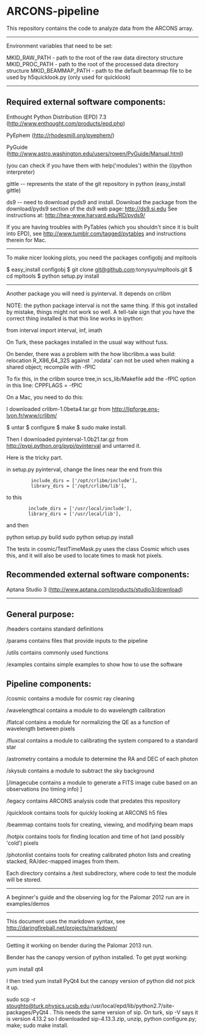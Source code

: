 ARCONS-pipeline
===============

This repository contains the code to analyze data from the ARCONS array.  

***
Environment variables that need to be set:

MKID_RAW_PATH    - path to the root of the raw data directory structure
MKID_PROC_PATH   - path to the root of the processed data directory structure
MKID_BEAMMAP_PATH  - path to the default beammap file to be used by h5quicklook.py (only used for quicklook)

***

Required external software components:
---------------------

Enthought Python Distribution (EPD) 7.3 (http://www.enthought.com/products/epd.php)
 
PyEphem (http://rhodesmill.org/pyephem/)

PyGuide (http://www.astro.washington.edu/users/rowen/PyGuide/Manual.html)

(you can check if you have them with help('modules') within the (i)python interpreter)

gittle -- represents the state of the git repository in python (easy_install gittle)

ds9 -- need to download pyds9 and install. Download the package from the
   download/pyds9 section of the ds9 web page: http://ds9.si.edu
   See instructions at: http://hea-www.harvard.edu/RD/pyds9/

If you are having troubles with PyTables (which you shouldn't since it is built into EPD), see http://www.tumblr.com/tagged/pytables and instructions therein for Mac.

***
To make nicer looking plots, you need the packages configobj and mpltools

  $ easy_install configobj
  $ git clone git@github.com:tonysyu/mpltools.git
  $ cd mpltools
  $ python setup.py install

***
Another package you will need is pyinterval.  It depends on crlibm

NOTE:  the python package interval is not the same thing.  If this
got installed by mistake, things might not work so well.  A tell-tale
sign that you have the correct thing installed is that this line 
works in ipython:

from interval import interval, inf, imath


On Turk, these packages installed in the usual way without fuss.

On bender, there was a problem with the how libcrlibm.a was build:
relocation R_X86_64_32S against `.rodata' can not be used when making
a shared object; recompile with -fPIC

To fix this, in the crlibm source tree,in scs_lib/Makefile add the -fPIC 
option in this line:
CPPFLAGS = -fPIC 


On a Mac, you need to do this:

I downloaded crlibm-1.0beta4.tar.gz from 
http://lipforge.ens-lyon.fr/www/crlibm/ 

$ untar
$ configure
$ make
$ sudo make install. 

Then I downloaded pyinterval-1.0b21.tar.gz from
http://pypi.python.org/pypi/pyinterval
and untarred it.


Here is the tricky part.

in setup.py pyinterval, change the lines near the end from this

             include_dirs = ['/opt/crlibm/include'],
             library_dirs = ['/opt/crlibm/lib'],

to this


            include_dirs = ['/usr/local/include'],
            library_dirs = ['/usr/local/lib'],

and then 

python setup.py build
sudo python setup.py install

The tests in cosmic/TestTimeMask.py uses the class Cosmic which uses
this, and it will also be used to locate times to mask hot pixels.


Recommended external software components:
---------------------

Aptana Studio 3 (http://www.aptana.com/products/studio3/download)

***

General purpose:
---------------------

/headers contains standard definitions 

/params contains files that provide inputs to the pipeline 

/utils contains commonly used functions 

/examples contains simple examples to show how to use the software


Pipeline components:
---------------------

/cosmic contains a module for cosmic ray cleaning

/wavelengthcal contains a module to do wavelength calibration 

/flatcal contains a module for normalizing the QE as a function of wavelength between pixels

/fluxcal contains a module to calibrating the system compared to a standard star

/astrometry contains a module to determine the RA and DEC of each photon

/skysub contains a module to subtract the sky background

[/imagecube contains a module to generate a FITS image cube based on an observations (no timing info)  ]

/legacy contains ARCONS analysis code that predates this repository

/quicklook contains tools for quickly looking at ARCONS h5 files

/beammap contains tools for creating, viewing, and modifying beam maps 

/hotpix contains tools for finding location and time of hot (and possibly 'cold') pixels

/photonlist contains tools for creating calibrated photon lists and creating stacked, RA/dec-mapped images from them.

Each directory contains a /test subdirectory, where code to test the module will be stored.

***

A beginner's guide and the observing log for the Palomar 2012 run are in examples/demos

***
This document uses the markdown syntax, see http://daringfireball.net/projects/markdown/


***
Getting it working on bender during the Palomar 2013 run.  

Bender has the canopy version of python installed.  To get pyqt working:

yum install qt4

I then tried yum install PyQt4 but the canopy version of python did
not pick it up.

sudo scp -r stoughto@turk.physics.ucsb.edu:/usr/local/epd/lib/python2.7/site-packages/PyQt4 .
This needs the same version of sip.  On turk, sip -V says it is version 4.13.2 so I downloaded sip-4.13.3.zip,
unzip, python configure.py; make; sudo make install.


